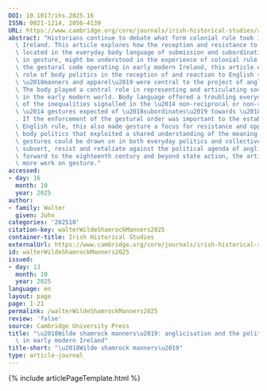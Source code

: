 ```yaml
---
DOI: 10.1017/ihs.2025.16
ISSN: 0021-1214, 2056-4139
URL: https://www.cambridge.org/core/journals/irish-historical-studies/article/wilde-shamrock-manners-anglicisation-and-the-politics-of-gesture-in-early-modern-ireland/66D7D32CE0E6172F7398F574D58DF277
abstract: "Historians continue to debate what form colonial rule took in early modern\
  \ Ireland. This article explores how the reception and resistance to anglicisation,\
  \ located in the everyday body language of submission and subordination encoded\
  \ in gesture, might be understood in the experience of colonial rule. Exploring\
  \ the gestural code operating in early modern Ireland, this article examines the\
  \ role of body politics in the reception of and reaction to English rule. English\
  \ \u2018manners and apparel\u2019 were central to the project of anglicisation.\
  \ The body played a central role in representing and articulating social hierarchies\
  \ in the early modern world. Body language offered a troubling everyday reminder\
  \ of the inequalities signalled in the \u2014 non-reciprocal or non-reciprocated\
  \ \u2014 gestures expected of \u2018subordinates\u2019 towards \u2018superiors\u2019\
  . If the enforcement of the gestural order was important to the establishment of\
  \ English rule, this also made gesture a focus for resistance and opposition. A\
  \ body politics that exploited a shared understanding of the meaning of particular\
  \ gestures could be drawn on in both everyday politics and collective protests to\
  \ subvert, resist and retaliate against the political agenda of anglicisation. Looking\
  \ forward to the eighteenth century and beyond state action, the article calls for\
  \ more work on gesture."
accessed:
- day: 16
  month: 10
  year: 2025
author:
- family: Walter
  given: John
categories: '202510'
citation-key: walterWildeShamrockManners2025
container-title: Irish Historical Studies
externalUrl: https://www.cambridge.org/core/journals/irish-historical-studies/article/wilde-shamrock-manners-anglicisation-and-the-politics-of-gesture-in-early-modern-ireland/66D7D32CE0E6172F7398F574D58DF277
id: walterWildeShamrockManners2025
issued:
- day: 13
  month: 10
  year: 2025
language: en
layout: page
page: 1-21
permalink: /walterWildeShamrockManners2025
review: 'false'
source: Cambridge University Press
title: "\u2018Wilde shamrock manners\u2019: anglicisation and the politics of gesture\
  \ in early modern Ireland"
title-short: "\u2018Wilde shamrock manners\u2019"
type: article-journal
---
```

{% include articlePageTemplate.html %}